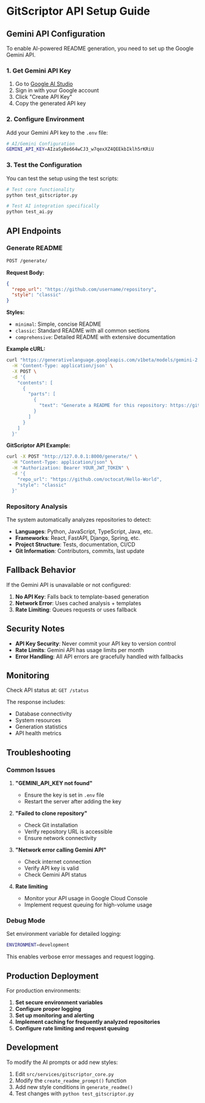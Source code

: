 # GitScriptor API Setup Guide

## Gemini API Configuration

To enable AI-powered README generation, you need to set up the Google Gemini API.

### 1. Get Gemini API Key

1. Go to [Google AI Studio](https://makersuite.google.com/app/apikey)
2. Sign in with your Google account
3. Click "Create API Key"
4. Copy the generated API key

### 2. Configure Environment

Add your Gemini API key to the `.env` file:

```bash
# AI/Gemini Configuration
GEMINI_API_KEY=AIzaSyBe664wCJ3_w7qexXZ4QEEkbIklh5rKRiU
```

### 3. Test the Configuration

You can test the setup using the test scripts:

```bash
# Test core functionality
python test_gitscriptor.py

# Test AI integration specifically  
python test_ai.py
```

## API Endpoints

### Generate README

```bash
POST /generate/
```

**Request Body:**
```json
{
  "repo_url": "https://github.com/username/repository",
  "style": "classic"
}
```

**Styles:**
- `minimal`: Simple, concise README
- `classic`: Standard README with all common sections
- `comprehensive`: Detailed README with extensive documentation

**Example cURL:**
```bash
curl "https://generativelanguage.googleapis.com/v1beta/models/gemini-2.0-flash:generateContent?key=AIzaSyBe664wCJ3_w7qexXZ4QEEkbIklh5rKRiU" \
  -H 'Content-Type: application/json' \
  -X POST \
  -d '{
    "contents": [
      {
        "parts": [
          {
            "text": "Generate a README for this repository: https://github.com/octocat/Hello-World"
          }
        ]
      }
    ]
  }'
```

**GitScriptor API Example:**
```bash
curl -X POST "http://127.0.0.1:8000/generate/" \
  -H "Content-Type: application/json" \
  -H "Authorization: Bearer YOUR_JWT_TOKEN" \
  -d '{
    "repo_url": "https://github.com/octocat/Hello-World",
    "style": "classic"
  }'
```

### Repository Analysis

The system automatically analyzes repositories to detect:

- **Languages**: Python, JavaScript, TypeScript, Java, etc.
- **Frameworks**: React, FastAPI, Django, Spring, etc.
- **Project Structure**: Tests, documentation, CI/CD
- **Git Information**: Contributors, commits, last update

## Fallback Behavior

If the Gemini API is unavailable or not configured:

1. **No API Key**: Falls back to template-based generation
2. **Network Error**: Uses cached analysis + templates
3. **Rate Limiting**: Queues requests or uses fallback

## Security Notes

- **API Key Security**: Never commit your API key to version control
- **Rate Limits**: Gemini API has usage limits per month
- **Error Handling**: All API errors are gracefully handled with fallbacks

## Monitoring

Check API status at: `GET /status`

The response includes:
- Database connectivity
- System resources
- Generation statistics
- API health metrics

## Troubleshooting

### Common Issues

1. **"GEMINI_API_KEY not found"**
   - Ensure the key is set in `.env` file
   - Restart the server after adding the key

2. **"Failed to clone repository"**
   - Check Git installation
   - Verify repository URL is accessible
   - Ensure network connectivity

3. **"Network error calling Gemini API"**
   - Check internet connection
   - Verify API key is valid
   - Check Gemini API status

4. **Rate limiting**
   - Monitor your API usage in Google Cloud Console
   - Implement request queuing for high-volume usage

### Debug Mode

Set environment variable for detailed logging:

```bash
ENVIRONMENT=development
```

This enables verbose error messages and request logging.

## Production Deployment

For production environments:

1. **Set secure environment variables**
2. **Configure proper logging**
3. **Set up monitoring and alerting**
4. **Implement caching for frequently analyzed repositories**
5. **Configure rate limiting and request queuing**

## Development

To modify the AI prompts or add new styles:

1. Edit `src/services/gitscriptor_core.py`
2. Modify the `create_readme_prompt()` function
3. Add new style conditions in `generate_readme()`
4. Test changes with `python test_gitscriptor.py`

